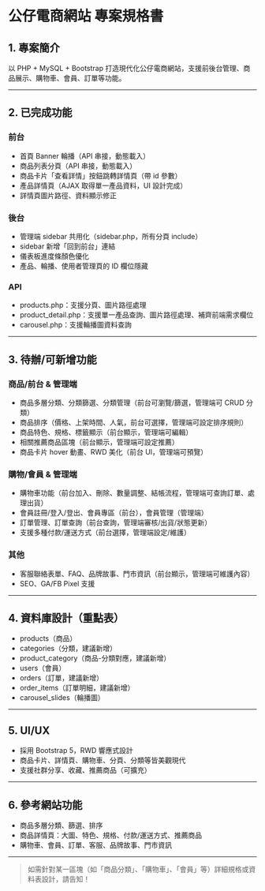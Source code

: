 # 公仔電商網站 專案規格書

## 1. 專案簡介
以 PHP + MySQL + Bootstrap 打造現代化公仔電商網站，支援前後台管理、商品展示、購物車、會員、訂單等功能。

---

## 2. 已完成功能

### 前台
- 首頁 Banner 輪播（API 串接，動態載入）
- 商品列表分頁（API 串接，動態載入）
- 商品卡片「查看詳情」按鈕跳轉詳情頁（帶 id 參數）
- 產品詳情頁（AJAX 取得單一產品資料，UI 設計完成）
- 詳情頁圖片路徑、資料顯示修正

### 後台
- 管理端 sidebar 共用化（sidebar.php，所有分頁 include）
- sidebar 新增「回到前台」連結
- 儀表板進度條顏色優化
- 產品、輪播、使用者管理頁的 ID 欄位隱藏

### API
- products.php：支援分頁、圖片路徑處理
- product_detail.php：支援單一產品查詢、圖片路徑處理、補齊前端需求欄位
- carousel.php：支援輪播圖資料查詢

---

## 3. 待辦/可新增功能


### 商品/前台 & 管理端
- 商品多層分類、分類篩選、分類管理（前台可瀏覽/篩選，管理端可 CRUD 分類）
- 商品排序（價格、上架時間、人氣，前台可選擇，管理端可設定排序規則）
- 商品特色、規格、標籤顯示（前台顯示，管理端可編輯）
- 相關推薦商品區塊（前台顯示，管理端可設定推薦）
- 商品卡片 hover 動畫、RWD 美化（前台 UI，管理端可預覽）

### 購物/會員 & 管理端
- 購物車功能（前台加入、刪除、數量調整、結帳流程，管理端可查詢訂單、處理出貨）
- 會員註冊/登入/登出、會員專區（前台），會員管理（管理端）
- 訂單管理、訂單查詢（前台查詢，管理端審核/出貨/狀態更新）
- 支援多種付款/運送方式（前台選擇，管理端設定/維護）

### 其他
- 客服聯絡表單、FAQ、品牌故事、門市資訊（前台顯示，管理端可維護內容）
- SEO、GA/FB Pixel 支援

---

## 4. 資料庫設計（重點表）
- products（商品）
- categories（分類，建議新增）
- product_category（商品-分類對應，建議新增）
- users（會員）
- orders（訂單，建議新增）
- order_items（訂單明細，建議新增）
- carousel_slides（輪播圖）

---

## 5. UI/UX
- 採用 Bootstrap 5，RWD 響應式設計
- 商品卡片、詳情頁、購物車、分頁、分類等皆美觀現代
- 支援社群分享、收藏、推薦商品（可擴充）

---

## 6. 參考網站功能
- 商品多層分類、篩選、排序
- 商品詳情頁：大圖、特色、規格、付款/運送方式、推薦商品
- 購物車、會員、訂單、客服、品牌故事、門市資訊

---

> 如需針對某一區塊（如「商品分類」、「購物車」、「會員」等）詳細規格或資料表設計，請告知！
